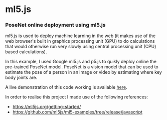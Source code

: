 # ml5.js
### PoseNet online deployment using ml5.js

ml5.js is used to deploy machine learning in the web (it makes use of the web browser's built in graphics processing unit (GPU) to do calculations that would otherwise run very slowly using central processing unit (CPU) based calculations). <br>

In this example, I used Google ml5.js and p5.js to quikly deploy online the pre-trained PoseNet model. PoseNet is a vision model that can be used to estimate the pose of a person in an image or video by estimating where key body joints are. <br>

A live demonstration of this code working is available [here](https://pierpaolo28.github.io/Projects/ml5.js/ml5intro.html). <br>

In order to realise this project I made use of the following references:

- https://ml5js.org/getting-started/
- https://github.com/ml5js/ml5-examples/tree/release/javascript



